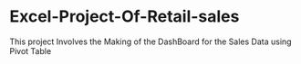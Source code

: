 # Excel-Project-Of-Retail-sales
This project Involves the Making of the DashBoard for the Sales Data using Pivot Table
